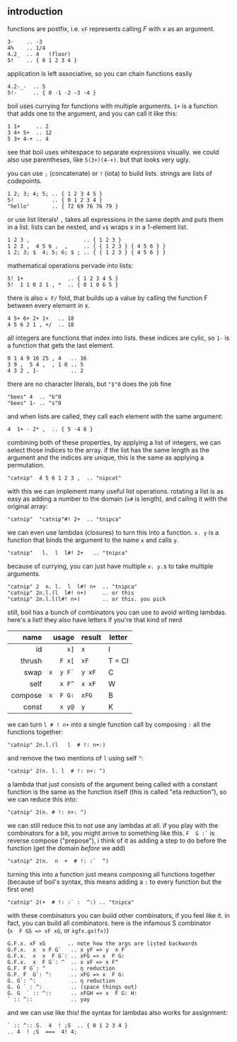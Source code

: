 
## introduction
functions are postfix, i.e. `xF` represents calling *F* with *x* as an argument.
```
3-    .. -3
4%    .. 1/4
4.2_  .. 4   (floor)
5!    .. { 0 1 2 3 4 }
```
application is left associative, so you can chain functions easily
```
4.2-_-  .. 5
5!-     .. { 0 -1 -2 -3 -4 }
```
boil uses currying for functions with multiple arguments. `1+` is a function that adds one to the argument, and you can call it like this:

```
1 1+     .. 2
3 4+ 5+  .. 12
5 3+ 4-+ .. 4
```
see that boil uses whitespace to separate expressions visually. we could also use parentheses, like `5(3+)(4-+)`. but that looks very ugly.

you can use `;` (concatenate) or `!` (iota) to build lists. strings are lists of codepoints.

```
1 2; 3; 4; 5; .. { 1 2 3 4 5 }
5!            .. { 0 1 2 3 4 }
"hello"       .. { 72 69 76 76 79 }
```
or use list literals! `,` takes all expressions in the same depth and puts them in a list. lists can be nested, and `x$` wraps x in a 1-element list.

```
1 2 3 ,                 .. { 1 2 3 }
1 2 3 ,  4 5 6 ,  ,     .. { { 1 2 3 } { 4 5 6 } }
1 2; 3; $  4; 5; 6; $ ; .. { { 1 2 3 } { 4 5 6 } }
```

mathematical operations pervade into lists:
```
5! 1+              .. { 1 2 3 4 5 }
5!  1 1 0 2 1 , *  .. { 0 1 0 6 5 }
```
there is also `x F/` fold, that builds up a value by calling the function F between every element in x.
```
4 5+ 6+ 2+ 1+   .. 18
4 5 6 2 1 , +/  .. 18
```
all integers are functions that index into lists. these indices are cylic, so `1-` is a function that gets the last element.
```
0 1 4 9 16 25 , 4   .. 16
3 9 ,  5 4 ,  , 1 0 .. 5
4 3 2 , 1-          .. 2
```
there are no character literals, but `"$"0` does the job fine
```
"bees" 4  .. "b"0
"bees" 1- .. "s"0
```
and when lists are called, they call each element with the same argument:
```
4  1+ - 2* ,  .. { 5 -4 8 }
```
combining both of these properties, by applying a list of integers, we can select those indices to the array. if the list has the same length as the argument and the indices are unique, this is the same as applying a permutation.
```
"catnip"  4 5 6 1 2 3 ,  .. "nipcat"
```
with this we can implement many useful list operations. rotating a list is as easy as adding a number to the domain (`x#` is length), and calling it with the original array:
```
"catnip"  "catnip"#! 2+  .. "tnipca"
```
we can even use lambdas (closures) to turn this into a function. `x. y` is a function that binds the argument to the name `x` and calls `y`.
```
"catnip"   l.  l  l#! 2+   .. "tnipca"
```
because of currying, you can just have multiple `x. y.`s to take multiple arguments.
```
"catnip" 2  n. l.  l  l#! n+  .. "tnipca"
"catnip" 2n.l.(l  l#! n+)     .. or this
"catnip" 2n.l.l(l#! n+)       .. or this. you pick
```
still, boil has a bunch of combinators you can use to avoid writing lambdas. here's a list! they also have letters if you're that kind of nerd

| name | usage | result | letter |
| --: | --: | --- | ---
| id | `x]` | `x` | I
| thrush | `F x[` | `xF` | T = CI
| swap | `` x  y F` `` | `y xF` | C
| self | `x F^` | `x xF` | W
| compose | `x  F G:` | `xFG` | B
| const | `x y@` | `y` | K

we can turn `l # ! n+` into a single function call by composing `:` all the functions together:
```
"catnip" 2n.l.(l   l  # !: n+:)
```
and remove the two mentions of `l` using self `^`:
```
"catnip" 2(n. l. l  # !: n+: ^)
```
a lambda that just consists of the argument being called with a constant function is the same as the function itself (this is called "eta reduction"), so we can reduce this into:
```
"catnip" 2(n. # !: n+: ^)
```
we can still reduce this to not use any lambdas at all. if you play with the combinators for a bit, you might arrive to something like this. `` F  G :` `` is reverse compose ("prepose"), i think of it as adding a step to do before the function (get the domain _before_ we add)
```
"catnip" 2(n.  n  +  # !: :`  ^)
```
turning this into a function just means composing all functions together (because of boil's syntax, this means adding a `:` to every function but the first one)
```
"catnip" 2(+  # !: :` :  ^:) .. "tnipca"
```

with these combinators you can build other combinators, if you feel like it. in fact, you can build all combinators. here is the infamous S combinator (<code>x&nbsp;&nbsp;F&nbsp;GS&nbsp;=>&nbsp;xF&nbsp;xG</code>, or `λgfx.gx(fx)`)
```
G.F.x. xF xG       .. note how the args are listed backwards
G.F.x.  x  x F G`   .. x yF => y  x F`
G.F.x.  x  x  F G`: .. xFG => x  F G:
G.F.x.  x  F G`: ^  .. x xF => x F^
G.F. F G`: ^        .. η reduction
G.F. F  G`: ^:      .. xFG => x  F G:
G. G`: ^:           .. η reduction
G. G ` : ^:         .. (space things out)
G. G  ` :: ^::      .. xFGH => x  F G: H:
` :: ^::            .. yay
```

and we can use like this! the syntax for lambdas also works for assignment:
```
` :: ^:: S.  4  ! ;S  .. { 0 1 2 3 4 }
.. 4  ! ;S  ===  4! 4;
```